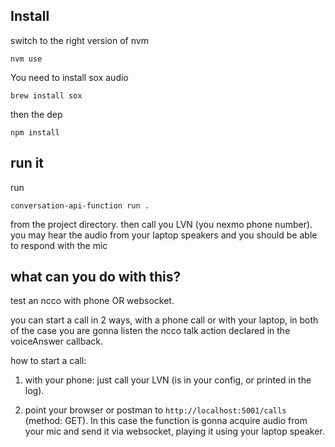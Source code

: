 ## Install

switch to the right version of nvm
```
nvm use
```

You need to install sox audio

```brew install sox```

then the dep

```
npm install
```


## run it

run 
```
conversation-api-function run .
```

from the project directory. then call you LVN (you nexmo phone number). you may hear the audio from your laptop speakers and you should be able to respond with the mic


## what can you do with this?

test an ncco with phone OR websocket. 

you can start a call in 2 ways, with a phone call or with your laptop, in both of the case you are gonna listen the ncco talk action declared in the voiceAnswer callback.  

how to start a call:
1) with your phone: just call your LVN (is in your config, or printed in the log). 


2) point your browser or postman to  `http://localhost:5001/calls` (method: GET). In this case the function is gonna acquire audio from your mic and send it via websocket, playing it using your laptop speaker.
